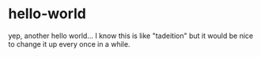 # hello-world
yep, another hello world...
I know this is like "tadeition" but it would be nice to change it up every once in a while.
